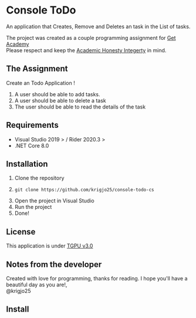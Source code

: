 # Console ToDo 
An application that Creates, Remove and Deletes an task in the List of tasks.

The project was created as a couple programming assignment for [Get Academy](https://getacademy.no)<br>
Please respect and keep
the [Academic Honesty Integerty](https://ctl.columbia.edu/resources-and-technology/resources/academic-integrity/) in
mind.<br>

## The Assignment 
Create an Todo Application !

1. A user should be able to add tasks.
2. A user should be able to delete a task
3. The user should be able to read the details of the task

## Requirements
- Visual Studio 2019 > / Rider 2020.3 >
- .NET Core 8.0

## Installation
1. Clone the repository
2. ```shell script
   git clone https://github.com/krigjo25/console-todo-cs
   ```
3. Open the project in Visual Studio
4. Run the project
5. Done!

## License
This application is under [TGPU v3.0](./LICENCE)

## Notes from the developer
Created with love for programming, thanks for reading.
I hope you'll have a beautiful day as you are!,<br>
@krigjo25
## Install

